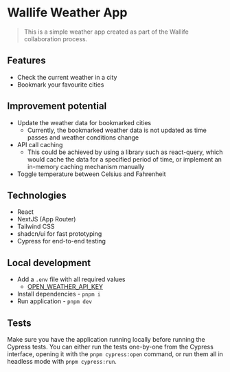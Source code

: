 # Wallife Weather App

> This is a simple weather app created as part of the Wallife collaboration process.

## Features

- Check the current weather in a city
- Bookmark your favourite cities

## Improvement potential

- Update the weather data for bookmarked cities
  - Currently, the bookmarked weather data is not updated as time passes and weather conditions change
- API call caching
  - This could be achieved by using a library such as react-query, which would cache the data for a specified period of time, or implement an in-memory caching mechanism manually
- Toggle temperature between Celsius and Fahrenheit

## Technologies

- React
- NextJS (App Router)
- Tailwind CSS
- shadcn/ui for fast prototyping
- Cypress for end-to-end testing

## Local development

- Add a `.env` file with all required values
  - [OPEN_WEATHER_API_KEY](https://openweathermap.org/)
- Install dependencies - `pnpm i`
- Run application - `pnpm dev`

## Tests

Make sure you have the application running locally before running the Cypress tests.
You can either run the tests one-by-one from the Cypress interface, opening it with the `pnpm cypress:open` command, or run them all in headless mode with `pnpm cypress:run`.

